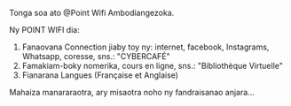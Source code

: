 Tonga soa ato @Point Wifi Ambodiangezoka.

Ny POINT WIFI dia:
1. Fanaovana Connection jiaby toy ny: internet, facebook, Instagrams, Whatsapp, coresse, sns.: "CYBERCAFÉ"
2.  Famakiam-boky nomerika, cours en ligne, sns.: "Bibliothèque Virtuelle"
3. Fianarana Langues (Française et Anglaise)

Mahaiza manararaotra, ary misaotra noho ny fandraisanao anjara...
